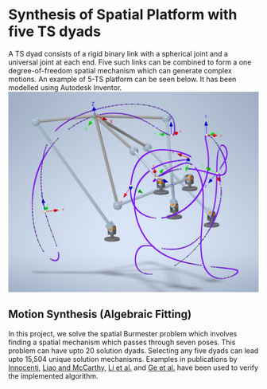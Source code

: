 # Synthesis of Spatial Platform with five TS dyads

A TS dyad consists of a rigid binary link with a spherical joint and a universal joint at each end. Five such links can be combined to form a one degree-of-freedom spatial mechanism which can generate complex motions. An example of 5-TS platform can be seen below. It has been modelled using Autodesk Inventor.
<img src="Innocenti Example.JPG" width="900" title="5-TS Platform"/>

## Motion Synthesis (Algebraic Fitting)
In this project, we solve the spatial Burmester problem which involves finding a spatial mechanism which passes through seven poses. This problem can have upto 20 solution dyads. Selecting any five dyads can lead upto 15,504 unique solution mechanisms. Examples in publications by [Innocenti](https://doi.org/10.1115/1.2826118), [Liao and McCarthy](https://doi.org/10.1115/1.1330269), [Li et al.](https://doi.org/10.1115/DETC2014-35218) and [Ge et al.](https://doi.org/10.1115/DETC2015-47981) have been used to verify the implemented algorithm.